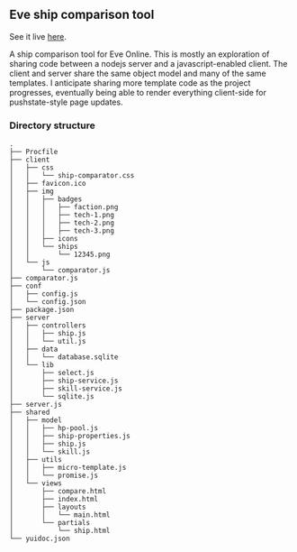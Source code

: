 ## Eve ship comparison tool

See it live [here](http://eve-ship-comparator.herokuapp.com/?frigate).

A ship comparison tool for Eve Online. This is mostly an exploration of sharing code between a nodejs server and a
javascript-enabled client. The client and server share the same object model and many of the same templates. I 
anticipate sharing more template code as the project progresses, eventually being able to render everything client-side
for pushstate-style page updates.

### Directory structure

    .
    ├── Procfile
    ├── client
    │   ├── css
    │   │   └── ship-comparator.css
    │   ├── favicon.ico
    │   ├── img
    │   │   ├── badges
    │   │   │   ├── faction.png
    │   │   │   ├── tech-1.png
    │   │   │   ├── tech-2.png
    │   │   │   ├── tech-3.png
    │   │   ├── icons
    │   │   └── ships
    │   │       └── 12345.png
    │   └── js
    │       └── comparator.js
    ├── comparator.js
    ├── conf
    │   ├── config.js
    │   └── config.json
    ├── package.json
    ├── server
    │   ├── controllers
    │   │   ├── ship.js
    │   │   └── util.js
    │   ├── data
    │   │   └── database.sqlite
    │   └── lib
    │       ├── select.js
    │       ├── ship-service.js
    │       ├── skill-service.js
    │       └── sqlite.js
    ├── server.js
    ├── shared
    │   ├── model
    │   │   ├── hp-pool.js
    │   │   ├── ship-properties.js
    │   │   ├── ship.js
    │   │   └── skill.js
    │   ├── utils
    │   │   ├── micro-template.js
    │   │   └── promise.js
    │   └── views
    │       ├── compare.html
    │       ├── index.html
    │       ├── layouts
    │       │   └── main.html
    │       └── partials
    │           └── ship.html
    └── yuidoc.json

